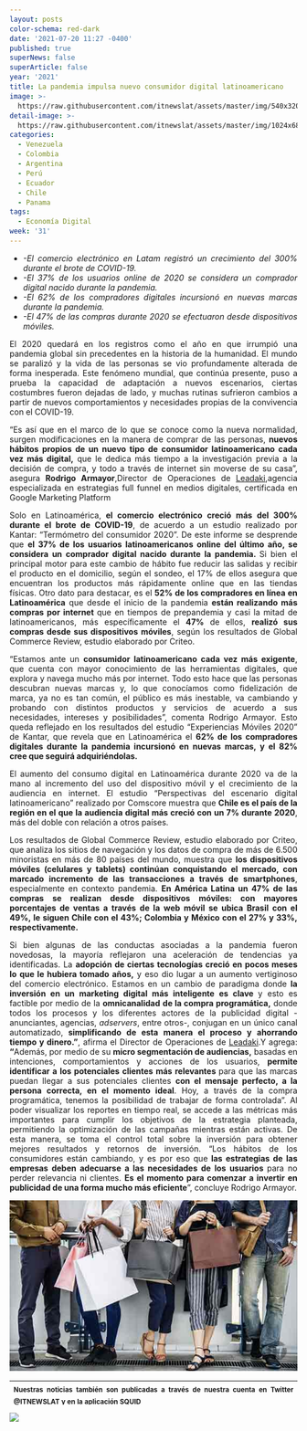 ```yaml
---
layout: posts
color-schema: red-dark
date: '2021-07-20 11:27 -0400'
published: true
superNews: false
superArticle: false
year: '2021'
title: La pandemia impulsa nuevo consumidor digital latinoamericano
image: >-
  https://raw.githubusercontent.com/itnewslat/assets/master/img/540x320/Compradores-Varios-p.jpg
detail-image: >-
  https://raw.githubusercontent.com/itnewslat/assets/master/img/1024x680/Compradores-Varios-g.jpg
categories:
  - Venezuela
  - Colombia
  - Argentina
  - Perú
  - Ecuador
  - Chile
  - Panama
tags:
  - Economía Digital
week: '31'
---
```

<p style="text-align: justify;"><strong></strong></p>

<ul style="list-style-type: disc; text-align: justify;">
	<li><em>-El comercio electrónico en Latam registró un crecimiento del 300% durante el brote de COVID-19.</em></li>
	<li><em>-El 37% de los usuarios online de 2020 se considera un comprador digital nacido durante la pandemia. </em></li>
	<li><em>-El 62% de los compradores digitales incursionó en nuevas marcas durante la pandemia.</em></li>
	<li><em>-El 47% de las compras durante 2020 se efectuaron desde dispositivos móviles.</em><em> </em></li>
</ul>
<p style="text-align: justify;">El 2020 quedará en los registros como el año en que irrumpió una pandemia global sin precedentes en la historia de la humanidad. El mundo se paralizó y la vida de las personas se vio profundamente alterada de forma inesperada. Este fenómeno mundial, que continúa presente, puso a prueba la capacidad de adaptación a nuevos escenarios, ciertas costumbres fueron dejadas de lado, y muchas rutinas sufrieron cambios a partir de nuevos comportamientos y necesidades propias de la convivencia con el COVID-19.</p>
<p style="text-align: justify;">“Es así que en el marco de lo que se conoce como la nueva normalidad, surgen modificaciones en la manera de comprar de las personas, <strong>nuevos hábitos propios de un nuevo tipo de consumidor latinoamericano cada vez más digital,</strong> que le dedica más tiempo a la investigación previa a la decisión de compra, y todo a través de internet sin moverse de su casa”, asegura <strong>Rodrigo Armayor</strong>,Director de Operaciones de <a href="https://www.leadaki.com/">Leadaki</a>,agencia especializada en estrategias full funnel en medios digitales, certificada en Google Marketing Platform</p>
<p style="text-align: justify;">Solo en Latinoamérica,<strong> el comercio electrónico creció más del 300% durante el brote de COVID-19</strong>, de acuerdo a un estudio realizado por Kantar: “Termómetro del consumidor 2020”. De este informe se desprende que <strong>el 37% de los usuarios latinoamericanos online del último año, se considera un comprador digital nacido durante la pandemia. </strong>Si bien el principal motor para este cambio de hábito fue reducir las salidas y recibir el producto en el domicilio, según el sondeo, el 17% de ellos asegura que encuentran los productos más rápidamente online que en las tiendas físicas. Otro dato para destacar, es el <strong>52% de los compradores en línea en Latinoamérica</strong> que desde el inicio de la pandemia <strong>están realizando más compras por internet </strong>que en tiempos de prepandemia y casi la mitad de latinoamericanos, más específicamente el <strong>47%</strong> de ellos, <strong>realizó sus compras desde sus dispositivos móviles</strong>, según los resultados de Global Commerce Review, estudio elaborado por Criteo.</p>
<p style="text-align: justify;">“Estamos ante un <strong>consumidor latinoamericano cada vez más exigente</strong>, que cuenta con mayor conocimiento de las herramientas digitales, que explora y navega mucho más por internet. Todo esto hace que las personas descubran nuevas marcas y, lo que conocíamos como fidelización de marca, ya no es tan común, el público es más inestable, va cambiando y probando con distintos productos y servicios de acuerdo a sus necesidades, intereses y posibilidades”, comenta Rodrigo Armayor. Esto queda reflejado en los resultados del estudio “Experiencias Móviles 2020” de Kantar, que revela que en Latinoamérica el <strong>62% de los compradores digitales durante la pandemia incursionó en nuevas marcas, y el 82% cree que seguirá adquiriéndolas.</strong></p>
<p style="text-align: justify;">El aumento del consumo digital en Latinoamérica durante 2020 va de la mano al incremento del uso del dispositivo móvil y el crecimiento de la audiencia en internet. El estudio “Perspectivas del escenario digital latinoamericano” realizado por Comscore muestra que <strong>Chile es el país de la región en el que la audiencia digital más creció con un 7% durante 2020</strong>, más del doble con relación a otros países.</p>
<p style="text-align: justify;">Los resultados de Global Commerce Review, estudio elaborado por Criteo, que analiza los sitios de navegación y los datos de compra de más de 6.500 minoristas en más de 80 países del mundo, muestra que <strong>los dispositivos móviles (celulares y tablets) continúan conquistando el mercado, con marcado incremento de las transacciones a través de smartphones</strong>, especialmente en contexto pandemia. <strong>En América Latina un 47% de las compras se realizan desde dispositivos móviles: con mayores porcentajes de ventas a través de la web móvil se ubica Brasil con el 49%, le siguen Chile con el 43%; Colombia y México con el 27% y 33%, respectivamente.</strong></p>
<p style="text-align: justify;">Si bien algunas de las conductas asociadas a la pandemia fueron novedosas, la mayoría reflejaron una aceleración de tendencias ya identificadas. La <strong>adopción de ciertas tecnologías creció en pocos meses lo que le hubiera tomado años,</strong> y eso dio lugar a un aumento vertiginoso del comercio electrónico. Estamos en un cambio de paradigma donde <strong>la inversión en un marketing digital más inteligente es clave </strong>y esto es factible por medio de la <strong>omnicanalidad</strong> <strong>de la compra programática,</strong> donde todos los procesos y los diferentes actores de la publicidad digital -anunciantes, agencias,<em> adservers</em>, entre otros-, conjugan en un único canal automatizado,<strong> simplificando de esta manera el proceso y ahorrando tiempo y dinero.”</strong>, afirma el Director de Operaciones de <a href="https://www.leadaki.com/">Leadaki</a>.Y agrega:<strong> “</strong>Además, por medio de su <strong>micro segmentación de audiencias,</strong> basadas en intenciones, comportamientos y acciones de los usuarios, <strong>permite identificar a los potenciales clientes más relevantes </strong>para que las marcas puedan llegar a sus potenciales clientes <strong>con el mensaje perfecto, a la persona correcta, en el momento ideal</strong>. Hoy, a través de la compra programática, tenemos la posibilidad de trabajar de forma controlada”. Al poder visualizar los reportes en tiempo real, se accede a las métricas más importantes para cumplir los objetivos de la estrategia planteada, permitiendo la optimización de las campañas mientras están activas. De esta manera, se toma el control total sobre la inversión para obtener mejores resultados y retornos de inversión. “Los hábitos de los consumidores están cambiando, y es por eso que<strong> las estrategias de las empresas deben adecuarse a las necesidades de los usuarios </strong>para no perder relevancia ni clientes. <strong>Es el momento para comenzar a invertir en publicidad de una forma mucho más eficiente</strong>”, concluye Rodrigo Armayor.</p>

![](https://raw.githubusercontent.com/itnewslat/assets/master/img/540x320/Compradores-Varios-p.jpg)

<table style="height: 42px;" width="569">
<tbody>
<tr>
<td style="text-align: justify;"><sub><strong>Nuestras noticias también son publicadas a través de nuestra cuenta en Twitter <a href="https://twitter.com/itnewslat?lang=es">@ITNEWSLAT</a> y en la aplicación <a href="https://squidapp.co/en/">SQUID</a></strong></sub></td>
</tr>
</tbody>
</table>

<img src="https://tracker.metricool.com/c3po.jpg?hash=56f88a41e39ab42c063cc51676587a04"/>
